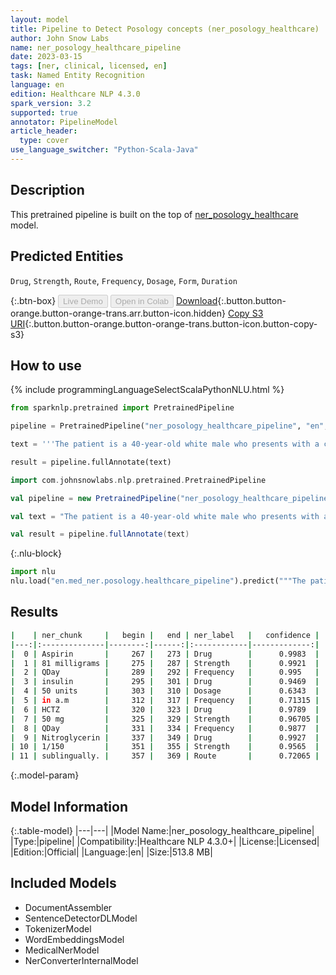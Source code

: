```yaml
---
layout: model
title: Pipeline to Detect Posology concepts (ner_posology_healthcare)
author: John Snow Labs
name: ner_posology_healthcare_pipeline
date: 2023-03-15
tags: [ner, clinical, licensed, en]
task: Named Entity Recognition
language: en
edition: Healthcare NLP 4.3.0
spark_version: 3.2
supported: true
annotator: PipelineModel
article_header:
  type: cover
use_language_switcher: "Python-Scala-Java"
---
```


## Description

This pretrained pipeline is built on the top of [ner_posology_healthcare](https://nlp.johnsnowlabs.com/2021/04/01/ner_posology_healthcare_en.html) model.

## Predicted Entities

`Drug`, `Strength`, `Route`, `Frequency`, `Dosage`, `Form`, `Duration`

{:.btn-box}
<button class="button button-orange" disabled>Live Demo</button>
<button class="button button-orange" disabled>Open in Colab</button>
[Download](https://s3.amazonaws.com/auxdata.johnsnowlabs.com/clinical/models/ner_posology_healthcare_pipeline_en_4.3.0_3.2_1678870448348.zip){:.button.button-orange.button-orange-trans.arr.button-icon.hidden}
[Copy S3 URI](s3://auxdata.johnsnowlabs.com/clinical/models/ner_posology_healthcare_pipeline_en_4.3.0_3.2_1678870448348.zip){:.button.button-orange.button-orange-trans.button-icon.button-copy-s3}

## How to use



<div class="tabs-box" markdown="1">
{% include programmingLanguageSelectScalaPythonNLU.html %}

```python
from sparknlp.pretrained import PretrainedPipeline

pipeline = PretrainedPipeline("ner_posology_healthcare_pipeline", "en", "clinical/models")

text = '''The patient is a 40-year-old white male who presents with a chief complaint of 'chest pain'. The patient is diabetic and has a prior history of coronary artery disease. The patient presents today stating that chest pain started yesterday evening. He has been advised Aspirin 81 milligrams QDay. insulin 50 units in a.m. HCTZ 50 mg QDay. Nitroglycerin 1/150 sublingually.'''

result = pipeline.fullAnnotate(text)
```
```scala
import com.johnsnowlabs.nlp.pretrained.PretrainedPipeline

val pipeline = new PretrainedPipeline("ner_posology_healthcare_pipeline", "en", "clinical/models")

val text = "The patient is a 40-year-old white male who presents with a chief complaint of 'chest pain'. The patient is diabetic and has a prior history of coronary artery disease. The patient presents today stating that chest pain started yesterday evening. He has been advised Aspirin 81 milligrams QDay. insulin 50 units in a.m. HCTZ 50 mg QDay. Nitroglycerin 1/150 sublingually."

val result = pipeline.fullAnnotate(text)
```


{:.nlu-block}
```python
import nlu
nlu.load("en.med_ner.posology.healthcare_pipeline").predict("""The patient is a 40-year-old white male who presents with a chief complaint of 'chest pain'. The patient is diabetic and has a prior history of coronary artery disease. The patient presents today stating that chest pain started yesterday evening. He has been advised Aspirin 81 milligrams QDay. insulin 50 units in a.m. HCTZ 50 mg QDay. Nitroglycerin 1/150 sublingually.""")
```

</div>

## Results

```bash
|    | ner_chunk     |   begin |   end | ner_label   |   confidence |
|---:|:--------------|--------:|------:|:------------|-------------:|
|  0 | Aspirin       |     267 |   273 | Drug        |      0.9983  |
|  1 | 81 milligrams |     275 |   287 | Strength    |      0.9921  |
|  2 | QDay          |     289 |   292 | Frequency   |      0.995   |
|  3 | insulin       |     295 |   301 | Drug        |      0.9469  |
|  4 | 50 units      |     303 |   310 | Dosage      |      0.6343  |
|  5 | in a.m        |     312 |   317 | Frequency   |      0.71315 |
|  6 | HCTZ          |     320 |   323 | Drug        |      0.9789  |
|  7 | 50 mg         |     325 |   329 | Strength    |      0.96705 |
|  8 | QDay          |     331 |   334 | Frequency   |      0.9877  |
|  9 | Nitroglycerin |     337 |   349 | Drug        |      0.9927  |
| 10 | 1/150         |     351 |   355 | Strength    |      0.9565  |
| 11 | sublingually. |     357 |   369 | Route       |      0.72065 |
```

{:.model-param}
## Model Information

{:.table-model}
|---|---|
|Model Name:|ner_posology_healthcare_pipeline|
|Type:|pipeline|
|Compatibility:|Healthcare NLP 4.3.0+|
|License:|Licensed|
|Edition:|Official|
|Language:|en|
|Size:|513.8 MB|

## Included Models

- DocumentAssembler
- SentenceDetectorDLModel
- TokenizerModel
- WordEmbeddingsModel
- MedicalNerModel
- NerConverterInternalModel